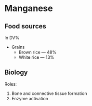# Manganese

## Food sources

In DV%

* Grains
  * Brown rice — 48%
  * White rice — 13%

## Biology

Roles:
1. Bone and connective tissue formation
2. Enzyme activation
